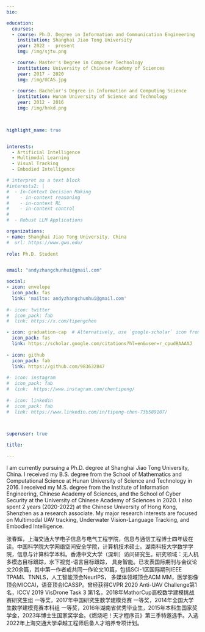```yaml
---
bio: 

education:
  courses:
  - course: Ph.D. Degree in Information and Communication Engineering
    institution: Shanghai Jiao Tong University
    year: 2022 -  present
    img: /img/sjtu.png

  - course: Master's Degree in Computer Technology
    institution: University of Chinese Academy of Sciences
    year: 2017 - 2020
    img: /img/UCAS.jpg
    
  - course: Bachelor's Degree in Information and Computing Science
    institution: Hunan University of Science and Technology
    year: 2012 - 2016
    img: /img/hnkd.png


    
highlight_name: true


interests:
  - Artificial Intelligence
  - Multimodal Learning
  - Visual Tracking
  - Embodied Intelligence

# interpret as a text block
#interests2: | 
#  - In-Context Decision Making
#    - in-context reasoning
#    - in-context RL
#    - in-context control
#
#  - Robust LLM Applications

organizations:
- name: Shanghai Jiao Tong University, China
#  url: https://www.gwu.edu/
  
role: Ph.D. Student 


email: "andyzhangchunhui@gmail.com"

social:
- icon: envelope
  icon_pack: fas
  link: 'mailto: andyzhangchunhui@gmail.com'
  
#- icon: twitter
#  icon_pack: fab
#  link: https://x.com/tipengchen

- icon: graduation-cap  # Alternatively, use `google-scholar` icon from `ai` icon pack
  icon_pack: fas
  link: https://scholar.google.com/citations?hl=en&user=r_cpud8AAAAJ
  
- icon: github
  icon_pack: fab
  link: https://github.com/983632847
  
#- icon: instagram
#  icon_pack: fab
#  link:  https://www.instagram.com/chentipeng/
  
#- icon: linkedin
#  icon_pack: fab
#  link: https://www.linkedin.com/in/tipeng-chen-73b589107/
    


superuser: true

title: 

---
```


I am currently pursuing a Ph.D. degree at Shanghai Jiao Tong University, China. I received my B.S. degree from the School of Mathematics and Computational Science at Hunan University of Science and Technology in 2016. I received my M.S. degree from the Institute of Information Engineering, Chinese Academy of Sciences, and the School of Cyber Security at the University of Chinese Academy of Sciences in 2020. I also spent 2 years (2020-2022) at the Chinese University of Hong Kong, Shenzhen as a research associate. My major research interests are focused on Multimodal UAV tracking, Underwater Vision-Language Tracking, and Embodied Intelligence.

张春辉，上海交通大学电子信息与电气工程学院，信息与通信工程博士四年级在读。中国科学院大学网络空间安全学院，计算机技术硕士。湖南科技大学数学学院，信息与计算科学本科。香港中文大学（深圳）访问研究生。研究领域：无人机多模态目标跟踪，水下视觉-语言目标跟踪， 具身智能。已发表国际期刊与会议论文20余篇，其中第一作者或共同一作论文10篇，包括SCI-1区国际期刊IEEE TPAMI、TNNLS，人工智能顶会NeurIPS， 多媒体领域顶会ACM MM，医学影像顶会MICCAI，语音顶会ICASSP。曾经获得CVPR 2020 Anti-UAV Challenge第1名，ICCV 2019 VisDrone Task 3 第1名，2018年MathorCup高校数学建模挑战赛研究生组 一等奖，2017年中国研究生数学建模竞赛 一等奖，2014年全国大学生数学建模竞赛本科组 一等奖，2016年湖南省优秀毕业生，2015年本科生国家奖学金，2023年博士生国家奖学金。《燃烧吧！天才程序员》第三季特邀选手。入选2022年上海交通大学卓越工程师后备人才培养专项计划。
